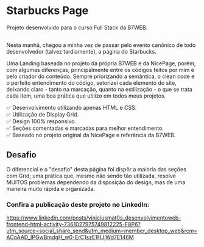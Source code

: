 # Starbucks Page
Projeto desenvolvido para o curso Full Stack da B7WEB.
##

Nesta manhã, chegou a minha vez de passar pelo evento canônico de todo desenvolvedor (talvez tardiamente), a página do Starbucks.

Uma Landing baseada no projeto da própria B7WEB e da NicePage, porém, com algumas diferenças, principalmente entre os códigos feitos por mim e pelo criador do conteúdo. Sempre priorizando a semântica, o clean code e o perfeito entendimento do código, setorizei cada elemento do site, deixando claro - tanto na marcação, quanto na estilização - o que se trata cada item, uma boa prática que utilizo em todos meus projetos.

✅ Desenvolvimento utilizando apenas HTML e CSS.<br>
✅ Utilização de Display Grid.<br>
✅ Design 100% responsivo.<br>
✅ Seções comentadas e marcadas para melhor entendimento.<br>
✅ Baseado no projeto original da NicePage e referência da B7WEB.

## Desafio

O diferencial e o "desafio" desta página foi dispôr a maioria das seções com Grid; uma prática que, mesmo não sendo tão utilizada, resolve MUITOS problemas dependendo da disposição do design, mas de uma maneira muito rápida e organizada.
###

### Confira a publicação deste projeto no LinkedIn:
https://www.linkedin.com/posts/viniciusmat0s_desenvolvimentoweb-frontend-html-activity-7361027975749812225-F8P6?utm_source=social_share_send&utm_medium=member_desktop_web&rcm=ACoAAD_IPGwBmdgH_w0-ErC1szE1HJjWd7E146M
